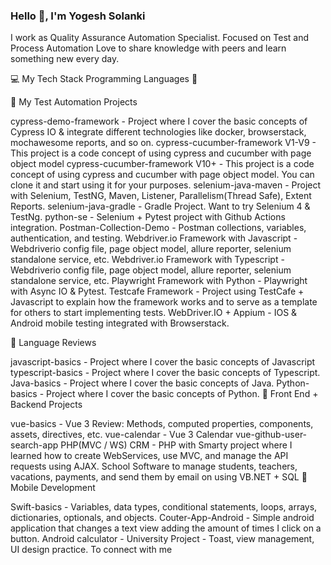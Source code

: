 ### Hello 👋, I'm Yogesh Solanki
I work as Quality Assurance Automation Specialist.
Focused on Test and Process Automation
Love to share knowledge with peers and learn something new every day.


💻 My Tech Stack
Programming Languages 🚀

					
🤖 My Test Automation Projects

cypress-demo-framework - Project where I cover the basic concepts of Cypress IO & integrate different technologies like docker, browserstack, mochawesome reports, and so on.
cypress-cucumber-framework V1-V9 - This project is a code concept of using cypress and cucumber with page object model
cypress-cucumber-framework V10+ - This project is a code concept of using cypress and cucumber with page object model. You can clone it and start using it for your purposes.
selenium-java-maven - Project with Selenium, TestNG, Maven, Listener, Parallelism(Thread Safe), Extent Reports.
selenium-java-gradle - Gradle Project. Want to try Selenium 4 & TestNg.
python-se - Selenium + Pytest project with Github Actions integration.
Postman-Collection-Demo - Postman collections, variables, authentication, and testing.
Webdriver.io Framework with Javascript - Webdriverio config file, page object model, allure reporter, selenium standalone service, etc.
Webdriver.io Framework with Typescript - Webdriverio config file, page object model, allure reporter, selenium standalone service, etc.
Playwright Framework with Python - Playwright with Async IO & Pytest.
Testcafe Framework - Project using TestCafe + Javascript to explain how the framework works and to serve as a template for others to start implementing tests.
WebDriver.IO + Appium - IOS & Android mobile testing integrated with Browserstack.

📝 Language Reviews

javascript-basics - Project where I cover the basic concepts of Javascript
typescript-basics - Project where I cover the basic concepts of Typescript.
Java-basics - Project where I cover the basic concepts of Java.
Python-basics - Project where I cover the basic concepts of Python.
📝 Front End + Backend Projects

vue-basics - Vue 3 Review: Methods, computed properties, components, assets, directives, etc.
vue-calendar - Vue 3 Calendar
vue-github-user-search-app
PHP(MVC / WS) CRM - PHP with Smarty project where I learned how to create WebServices, use MVC, and manage the API requests using AJAX.
School Software to manage students, teachers, vacations, payments, and send them by email on using VB.NET + SQL
📝 Mobile Development

Swift-basics - Variables, data types, conditional statements, loops, arrays, dictionaries, optionals, and objects.
Couter-App-Android - Simple android application that changes a text view adding the amount of times I click on a button.
Android calculator - University Project - Toast, view management, UI design practice.
 To connect with me
 

<!--
**yogesh2511/yogesh2511** is a ✨ _special_ ✨ repository because its `README.md` (this file) appears on your GitHub profile.

Here are some ideas to get you started:

- 🔭 I’m currently working on ...
- 🌱 I’m currently learning ... Mobile Automation
- 👯 I’m looking to collaborate on ...
- 🤔 I’m looking for help with ...
- 💬 Ask me about ...
- 📫 How to reach me: ...
- 😄 Pronouns: ...
- ⚡ Fun fact: ...
-->
